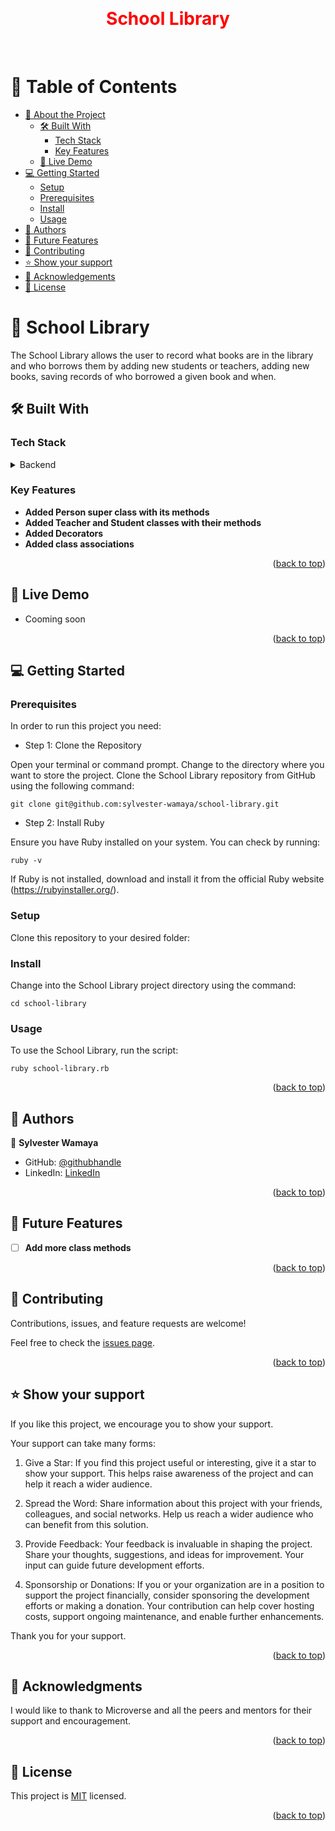 <a name="readme-top"></a>

<div align="center">
  <br/>
  <h1 style="color: red">School Library</h1>
  <br/>
</div>

<!-- TABLE OF CONTENTS -->
# 📗 Table of Contents

- [📖 About the Project](#about-project)
  - [🛠 Built With](#built-with)
    - [Tech Stack](#tech-stack)
    - [Key Features](#key-features)
  - [🚀 Live Demo](#live-demo)
- [💻 Getting Started](#getting-started)
  - [Setup](#setup)
  - [Prerequisites](#prerequisites)
  - [Install](#install)
  - [Usage](#usage)
- [👥 Authors](#authors)
- [🔭 Future Features](#future-features)
- [🤝 Contributing](#contributing)
- [⭐️ Show your support](#support)
- [🙏 Acknowledgements](#acknowledgements)
- [📝 License](#license)

<!-- PROJECT DESCRIPTION -->

# 📖 School Library <a name="about-project"></a>

The School Library allows the user to record what books are in the library and who borrows them by adding new students or teachers, adding new books, saving records of who borrowed a given book and when.
## 🛠 Built With <a name="built-with"></a>

### Tech Stack <a name="tech-stack"></a>

<details>
<summary>Backend</summary>
  <ul>
    <li><a href="https://rubyinstaller.org/">Ruby</a></li>
  </ul>
</details>

<!-- Features -->

### Key Features <a name="key-features"></a>

- **Added Person super class with its methods** 
- **Added Teacher and Student classes with their methods** 
- **Added Decorators** 
- **Added class associations** 




<p align="right">(<a href="#readme-top">back to top</a>)</p>

<!-- LIVE DEMO -->

## 🚀 Live Demo <a name="live-demo"></a>

- Cooming soon 

<p align="right">(<a href="#readme-top">back to top</a>)</p>

<!-- GETTING STARTED -->

## 💻 Getting Started <a name="getting-started"></a>
### Prerequisites

In order to run this project you need:

- Step 1: Clone the Repository

Open your terminal or command prompt.
Change to the directory where you want to store the project.
Clone the School Library repository from GitHub using the following command:
```
git clone git@github.com:sylvester-wamaya/school-library.git
```

- Step 2: Install Ruby

Ensure you have Ruby installed on your system. You can check by running:
```
ruby -v
```
If Ruby is not installed, download and install it from the official Ruby website (https://rubyinstaller.org/).

### Setup

Clone this repository to your desired folder:

### Install

Change into the School Library project directory using the command:
```
cd school-library
```

### Usage

To use the School Library, run the script:
```
ruby school-library.rb
```


<p align="right">(<a href="#readme-top">back to top</a>)</p>

<!-- AUTHORS -->

## 👥 Authors <a name="authors"></a>

👤 **Sylvester Wamaya**

- GitHub: [@githubhandle](https://github.com/sylvester-wamaya)
- LinkedIn: [LinkedIn](https://www.linkedin.com/in/sylvester-wamaya-b11a93112/)
<p align="right">(<a href="#readme-top">back to top</a>)</p>

<!-- FUTURE FEATURES -->

## 🔭 Future Features <a name="future-features"></a>

- [ ] **Add more class methods**


<p align="right">(<a href="#readme-top">back to top</a>)</p>

<!-- CONTRIBUTING -->

## 🤝 Contributing <a name="contributing"></a>

Contributions, issues, and feature requests are welcome!

Feel free to check the [issues page](../../issues/).

<p align="right">(<a href="#readme-top">back to top</a>)</p>

<!-- SUPPORT -->

## ⭐️ Show your support <a name="support"></a>

If you like this project, we encourage you to show your support. 

Your support can take many forms:

1. Give a Star: If you find this project useful or interesting, give it a star to show your support. This helps raise awareness of the project and can help it reach a wider audience.

2. Spread the Word: Share information about this project with your friends, colleagues, and social networks. Help us reach a wider audience who can benefit from this solution.

3. Provide Feedback: Your feedback is invaluable in shaping the project. Share your thoughts, suggestions, and ideas for improvement. Your input can guide future development efforts.

4. Sponsorship or Donations: If you or your organization are in a position to support the project financially, consider sponsoring the development efforts or making a donation. Your contribution can help cover hosting costs, support ongoing maintenance, and enable further enhancements.

Thank you for your support.

<p align="right">(<a href="#readme-top">back to top</a>)</p>

<!-- ACKNOWLEDGEMENTS -->

## 🙏 Acknowledgments <a name="acknowledgements"></a>

I would like to thank to Microverse and all the peers and mentors for their support and encouragement.

<p align="right">(<a href="#readme-top">back to top</a>)</p>

<!-- LICENSE -->

## 📝 License <a name="license"></a>

This project is [MIT](./LICENSE) licensed.


<p align="right">(<a href="#readme-top">back to top</a>)</p>
